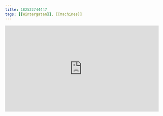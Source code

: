 ```yaml
---
title: 182522744447
tags: [[Wintergatan]], [[machines]]
---
```

<iframe allow="accelerometer; autoplay; clipboard-write; encrypted-media; gyroscope; picture-in-picture" allowfullscreen="" frameborder="0" height="281" id="youtube_iframe" src="https://www.youtube.com/embed/IvUU8joBb1Q?feature=oembed&amp;enablejsapi=1&amp;origin=https://safe.txmblr.com&amp;wmode=opaque" width="500"></iframe>